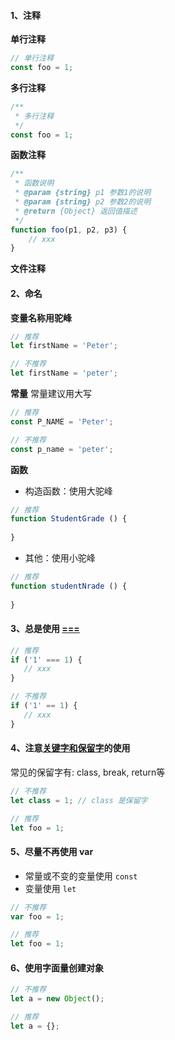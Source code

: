 #### 1、注释
**单行注释**
```js
// 单行注释
const foo = 1;
```

**多行注释**
```js
/**
 * 多行注释
 */
const foo = 1;
```

**函数注释**
```js
/**
 * 函数说明
 * @param {string} p1 参数1的说明
 * @param {string} p2 参数2的说明
 * @return {Object} 返回值描述
 */
function foo(p1, p2, p3) {
    // xxx
}
```

**文件注释**


#### 2、命名
**变量名称用驼峰**
```js
// 推荐
let firstName = 'Peter';

// 不推荐
let firstName = 'peter';
```

**常量**
常量建议用大写
```js
// 推荐
const P_NAME = 'Peter';

// 不推荐
const p_name = 'peter';
```

**函数**
- 构造函数：使用大驼峰
```js
// 推荐
function StudentGrade () {
  
}
```

- 其他：使用小驼峰
```js
// 推荐
function studentNrade () {
  
}
```

#### 3、总是使用 [===](https://www.zhihu.com/question/20348948/answer/14867031)
```js
// 推荐
if ('1' === 1) {
   // xxx
}

// 不推荐
if ('1' == 1) {
   // xxx
}
```

#### 4、注意[关键字和保留字](http://www.itxueyuan.org/view/6627.html)的使用
常见的保留字有: class, break, return等
```js
// 不推荐
let class = 1; // class 是保留字

// 推荐
let foo = 1;
```

#### 5、尽量不再使用 var
- 常量或不变的变量使用 `const`
- 变量使用 `let`
```js
// 不推荐
var foo = 1;

// 推荐
let foo = 1;
```

#### 6、使用字面量创建对象
```js
// 不推荐
let a = new Object();

// 推荐
let a = {};
```








